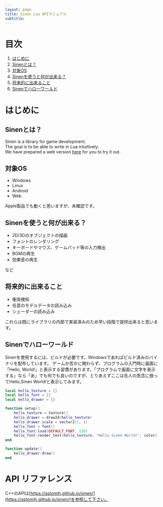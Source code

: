 ```yaml
---
layout: page
title: Sinen Lua APIマニュアル
subtitle: 
---
```

# 目次
1. [はじめに](#1)
 1.  [Sinenとは？](#2)
 2.  [対象OS](#3)
 3.  [Sinenを使うと何が出来る？](#4)
 4.  [将来的に出来ること](#5)
2. [Sinenでハローワールド](#6)
  
<a id="1"></a>  
  
# はじめに
<a id="2"></a>

## Sinenとは？
Sinen is a library for game development.  
The goal is to be able to write in Lua intuitively.  
We have prepared a web version [here](https://astomih.github.io/singa/) for you to try it out.  
<a id="3"></a>
  
## 対象OS
- Windows
- Linux
- Android
- Web  
  
Apple製品でも動くと思いますが、未確認です。
  
<a id="4"></a>
  
## Sinenを使うと何が出来る？
- 2D/3Dのオブジェクトの描画
- フォントのレンダリング
- キーボードやマウス、ゲームパッド等の入力検出
- BGMの再生
- 効果音の再生  
  
など
  
<a id="5"></a>
  
## 将来的に出来ること
- 衝突検知
- 任意のモデルデータの読み込み
- シェーダーの読み込み
  
これらは既にライブラリの内部で実装済みのため早い段階で提供出来ると思います。
<a id="6"></a>

## Sinenでハローワールド
Sinenを使用するには、ビルドが必要です。Windowsであればビルド済みのバイナリを配布しています。
ゲームか否かに関わらず、プログラムの入門時に画面に「Hello, World!」と表示する習慣があります。「プログラムで画面に文字を表示する」なら「あ」でも何でも良いのですが、とりあえずここは先人の思念に倣ってHello,Sinen World!と表示してみます。  
``` lua
local hello_texture = {}
local hello_font = {}
local hello_drawer = {}

function setup()
	hello_texture = texture()
	hello_drawer = draw2d(hello_texture)
	hello_drawer.scale = vector2(1, 1)
	hello_font = font()
	hello_font:load(DEFAULT_FONT, 128)
	hello_font:render_text(hello_texture, "Hello Sinen World!", color(1, 1, 1, 1))
end

function update() 
	hello_drawer:draw()
end
```
# API リファレンス
C++のAPIは[https://astomih.github.io/sinen/](https://astomih.github.io/sinen/)を参照して下さい。

